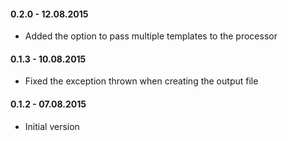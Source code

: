 #### 0.2.0 - 12.08.2015
* Added the option to pass multiple templates to the processor

#### 0.1.3 - 10.08.2015
* Fixed the exception thrown when creating the output file

#### 0.1.2 - 07.08.2015
* Initial version